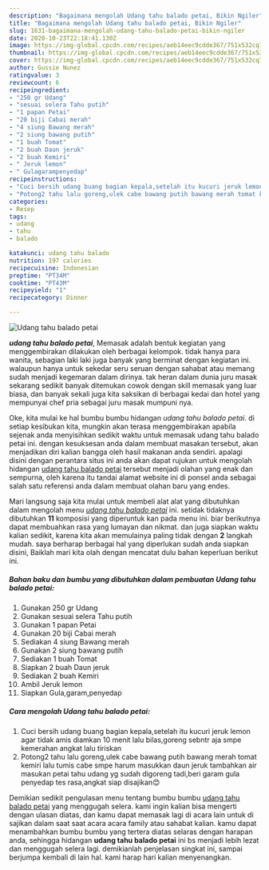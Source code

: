 ```yaml
---
description: "Bagaimana mengolah Udang tahu balado petai, Bikin Ngiler"
title: "Bagaimana mengolah Udang tahu balado petai, Bikin Ngiler"
slug: 1631-bagaimana-mengolah-udang-tahu-balado-petai-bikin-ngiler
date: 2020-10-23T22:18:41.130Z
image: https://img-global.cpcdn.com/recipes/aeb14eec9cdde367/751x532cq70/udang-tahu-balado-petai-foto-resep-utama.jpg
thumbnail: https://img-global.cpcdn.com/recipes/aeb14eec9cdde367/751x532cq70/udang-tahu-balado-petai-foto-resep-utama.jpg
cover: https://img-global.cpcdn.com/recipes/aeb14eec9cdde367/751x532cq70/udang-tahu-balado-petai-foto-resep-utama.jpg
author: Gussie Nunez
ratingvalue: 3
reviewcount: 6
recipeingredient:
- "250 gr Udang"
- "sesuai selera Tahu putih"
- "1 papan Petai"
- "20 biji Cabai merah"
- "4 siung Bawang merah"
- "2 siung bawang putih"
- "1 buah Tomat"
- "2 buah Daun jeruk"
- "2 buah Kemiri"
- " Jeruk lemon"
- " Gulagarampenyedap"
recipeinstructions:
- "Cuci bersih udang buang bagian kepala,setelah itu kucuri jeruk lemon agar tidak amis diamkan 10 menit lalu bilas,goreng sebntr aja smpe kemerahan angkat lalu tiriskan"
- "Potong2 tahu lalu goreng,ulek cabe bawang putih bawang merah tomat kemiri lalu tumis cabe smpe harum masukkan daun jeruk tambahkan air masukan petai tahu udang yg sudah digoreng tadi,beri garam gula penyedap tes rasa,angkat siap disajikan😊"
categories:
- Resep
tags:
- udang
- tahu
- balado

katakunci: udang tahu balado 
nutrition: 197 calories
recipecuisine: Indonesian
preptime: "PT34M"
cooktime: "PT43M"
recipeyield: "1"
recipecategory: Dinner

---
```



![Udang tahu balado petai](https://img-global.cpcdn.com/recipes/aeb14eec9cdde367/751x532cq70/udang-tahu-balado-petai-foto-resep-utama.jpg)

<b><i>udang tahu balado petai</i></b>, Memasak adalah bentuk kegiatan yang menggembirakan dilakukan oleh berbagai kelompok. tidak hanya para wanita, sebagian laki laki juga banyak yang berminat dengan kegiatan ini. walaupun hanya untuk sekedar seru seruan dengan sahabat atau memang sudah menjadi kegemaran dalam dirinya. tak heran dalam dunia juru masak sekarang sedikit banyak ditemukan cowok dengan skill memasak yang luar biasa, dan banyak sekali juga kita saksikan di berbagai kedai dan hotel yang mempunyai chef pria sebagai juru masak mumpuni nya.



Oke, kita mulai ke hal bumbu bumbu hidangan <i>udang tahu balado petai</i>. di setiap kesibukan kita, mungkin akan terasa menggembirakan apabila sejenak anda menyisihkan sedikit waktu untuk memasak udang tahu balado petai ini. dengan kesuksesan anda dalam membuat masakan tersebut, akan menjadikan diri kalian bangga oleh hasil makanan anda sendiri. apalagi disini dengan perantara situs ini anda akan dapat rujukan untuk mengolah hidangan <u>udang tahu balado petai</u> tersebut menjadi olahan yang enak dan sempurna, oleh karena itu tandai alamat website ini di ponsel anda sebagai salah satu referensi anda dalam membuat olahan baru yang endes.


Mari langsung saja kita mulai untuk membeli alat alat yang dibutuhkan dalam mengolah menu <u><i>udang tahu balado petai</i></u> ini. setidak tidaknya dibutuhkan <b>11</b> komposisi yang diperuntuk kan pada menu ini. biar berikutnya dapat membuahkan rasa yang lumayan dan nikmat. dan juga siapkan waktu kalian sedikit, karena kita akan memulainya paling tidak dengan <b>2</b> langkah mudah. saya berharap berbagai hal yang diperlukan sudah anda siapkan disini, Baiklah mari kita olah dengan mencatat dulu bahan keperluan berikut ini.

<!--inarticleads1-->

##### Bahan baku dan bumbu yang dibutuhkan dalam pembuatan Udang tahu balado petai:

1. Gunakan 250 gr Udang
1. Gunakan sesuai selera Tahu putih
1. Gunakan 1 papan Petai
1. Gunakan 20 biji Cabai merah
1. Sediakan 4 siung Bawang merah
1. Gunakan 2 siung bawang putih
1. Sediakan 1 buah Tomat
1. Siapkan 2 buah Daun jeruk
1. Sediakan 2 buah Kemiri
1. Ambil  Jeruk lemon
1. Siapkan  Gula,garam,penyedap




<!--inarticleads2-->

##### Cara mengolah Udang tahu balado petai:

1. Cuci bersih udang buang bagian kepala,setelah itu kucuri jeruk lemon agar tidak amis diamkan 10 menit lalu bilas,goreng sebntr aja smpe kemerahan angkat lalu tiriskan
1. Potong2 tahu lalu goreng,ulek cabe bawang putih bawang merah tomat kemiri lalu tumis cabe smpe harum masukkan daun jeruk tambahkan air masukan petai tahu udang yg sudah digoreng tadi,beri garam gula penyedap tes rasa,angkat siap disajikan😊




Demikian sedikit pengulasan menu tentang bumbu bumbu <u>udang tahu balado petai</u> yang menggugah selera. kami ingin kalian bisa mengerti dengan ulasan diatas, dan kamu dapat memasak lagi di acara lain untuk di sajikan dalam saat saat acara acara family atau sahabat kalian. kamu dapat menambahkan bumbu bumbu yang tertera diatas selaras dengan harapan anda, sehingga hidangan <b>udang tahu balado petai</b> ini bs menjadi lebih lezat dan menggugah selera lagi. demikianlah penjelasan singkat ini, sampai berjumpa kembali di lain hal. kami harap hari kalian menyenangkan.
